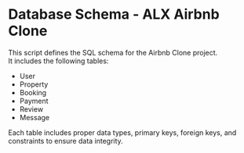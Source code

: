# Database Schema - ALX Airbnb Clone

This script defines the SQL schema for the Airbnb Clone project.  
It includes the following tables:
- User
- Property
- Booking
- Payment
- Review
- Message

Each table includes proper data types, primary keys, foreign keys, and constraints to ensure data integrity.

